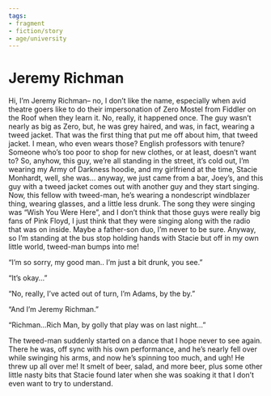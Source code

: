 ```yaml
---
tags:
- fragment
- fiction/story
- age/university
---
```


# Jeremy Richman

Hi, I’m Jeremy Richman– no, I don’t like the name, especially when avid
theatre goers like to do their impersonation of Zero Mostel from Fiddler
on the Roof when they learn it. No, really, it happened once. The guy
wasn’t nearly as big as Zero, but, he was grey haired, and was, in fact,
wearing a tweed jacket. That was the first thing that put me off about
him, that tweed jacket. I mean, who even wears those? English professors
with tenure? Someone who’s too poor to shop for new clothes, or at
least, doesn’t want to? So, anyhow, this guy, we’re all standing in the
street, it’s cold out, I’m wearing my Army of Darkness hoodie, and my
girlfriend at the time, Stacie Monhardt, well, she was… anyway, we just
came from a bar, Joey’s, and this guy with a tweed jacket comes out with
another guy and they start singing. Now, this fellow with tweed-man,
he’s wearing a nondescript windblazer thing, wearing glasses, and a
little less drunk. The song they were singing was “Wish You Were Here”,
and I don’t think that those guys were really big fans of Pink Floyd, I
just think that they were singing along with the radio that was on
inside. Maybe a father-son duo, I’m never to be sure. Anyway, so I’m
standing at the bus stop holding hands with Stacie but off in my own
little world, tweed-man bumps into me!

“I’m so sorry, my good man.. I’m just a bit drunk, you see.”

“It’s okay…”

“No, really, I’ve acted out of turn, I’m Adams, by the by.”

“And I’m Jeremy Richman.”

“Richman…Rich Man, by golly that play was on last night…”

The tweed-man suddenly started on a dance that I hope never to see
again. There he was, off sync with his own performance, and he’s nearly
fell over while swinging his arms, and now he’s spinning too much, and
ugh! He threw up all over me! It smelt of beer, salad, and more beer,
plus some other little nasty bits that Stacie found later when she was
soaking it that I don’t even want to try to understand.
